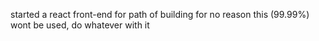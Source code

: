 started a react front-end for path of building for no reason
this (99.99%) wont be used, do whatever with it
